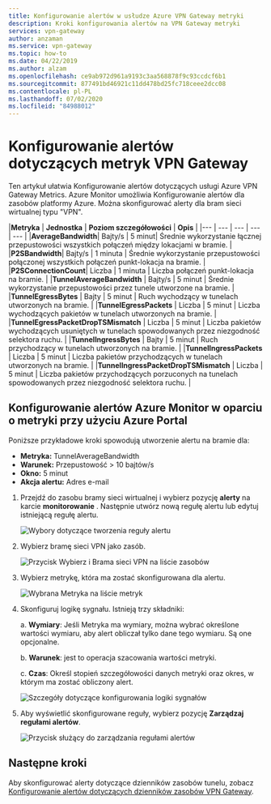 ```yaml
---
title: Konfigurowanie alertów w usłudze Azure VPN Gateway metryki
description: Kroki konfigurowania alertów na VPN Gateway metryki
services: vpn-gateway
author: anzaman
ms.service: vpn-gateway
ms.topic: how-to
ms.date: 04/22/2019
ms.author: alzam
ms.openlocfilehash: ce9ab972d961a9193c3aa568878f9c93ccdcf6b1
ms.sourcegitcommit: 877491bd46921c11dd478bd25fc718ceee2dcc08
ms.contentlocale: pl-PL
ms.lasthandoff: 07/02/2020
ms.locfileid: "84988012"
---
```

# <a name="set-up-alerts-on-vpn-gateway-metrics"></a>Konfigurowanie alertów dotyczących metryk VPN Gateway

Ten artykuł ułatwia Konfigurowanie alertów dotyczących usługi Azure VPN Gateway Metrics. Azure Monitor umożliwia Konfigurowanie alertów dla zasobów platformy Azure. Można skonfigurować alerty dla bram sieci wirtualnej typu "VPN".


|**Metryka**   | **Jednostka** | **Poziom szczegółowości** | **Opis** | 
|---       | ---        | ---       | ---            | ---       |
|**AverageBandwidth**| Bajty/s  | 5 minut| Średnie wykorzystanie łącznej przepustowości wszystkich połączeń między lokacjami w bramie.     |
|**P2SBandwidth**| Bajty/s  | 1 minuta  | Średnie wykorzystanie przepustowości połączonej wszystkich połączeń punkt-lokacja na bramie.    |
|**P2SConnectionCount**| Liczba  | 1 minuta  | Liczba połączeń punkt-lokacja na bramie.   |
|**TunnelAverageBandwidth** | Bajty/s    | 5 minut  | Średnie wykorzystanie przepustowości przez tunele utworzone na bramie. |
|**TunnelEgressBytes** | Bajty | 5 minut | Ruch wychodzący w tunelach utworzonych na bramie.   |
|**TunnelEgressPackets** | Liczba | 5 minut | Liczba wychodzących pakietów w tunelach utworzonych na bramie.   |
|**TunnelEgressPacketDropTSMismatch** | Liczba | 5 minut | Liczba pakietów wychodzących usuniętych w tunelach spowodowanych przez niezgodność selektora ruchu. |
|**TunnelIngressBytes** | Bajty | 5 minut | Ruch przychodzący w tunelach utworzonych na bramie.   |
|**TunnelIngressPackets** | Liczba | 5 minut | Liczba pakietów przychodzących w tunelach utworzonych na bramie.   |
|**TunnelIngressPacketDropTSMismatch** | Liczba | 5 minut | Liczba pakietów przychodzących porzuconych na tunelach spowodowanych przez niezgodność selektora ruchu. |


## <a name="set-up-azure-monitor-alerts-based-on-metrics-by-using-the-azure-portal"></a><a name="setup"></a>Konfigurowanie alertów Azure Monitor w oparciu o metryki przy użyciu Azure Portal

Poniższe przykładowe kroki spowodują utworzenie alertu na bramie dla:

- **Metryka:** TunnelAverageBandwidth
- **Warunek:** Przepustowość > 10 bajtów/s
- **Okno:** 5 minut
- **Akcja alertu:** Adres e-mail



1. Przejdź do zasobu bramy sieci wirtualnej i wybierz pozycję **alerty** na karcie **monitorowanie** . Następnie utwórz nową regułę alertu lub edytuj istniejącą regułę alertu.

   ![Wybory dotyczące tworzenia reguły alertu](./media/vpn-gateway-howto-setup-alerts-virtual-network-gateway-metric/metric-alert1.png "Utwórz")

2. Wybierz bramę sieci VPN jako zasób.

   ![Przycisk Wybierz i Brama sieci VPN na liście zasobów](./media/vpn-gateway-howto-setup-alerts-virtual-network-gateway-metric/metric-alert2.png "Wybierz pozycję")

3. Wybierz metrykę, która ma zostać skonfigurowana dla alertu.

   ![Wybrana Metryka na liście metryk](./media/vpn-gateway-howto-setup-alerts-virtual-network-gateway-metric/metric-alert3.png "Wybierz pozycję")
4. Skonfiguruj logikę sygnału. Istnieją trzy składniki:

    a. **Wymiary**: Jeśli Metryka ma wymiary, można wybrać określone wartości wymiaru, aby alert obliczał tylko dane tego wymiaru. Są one opcjonalne.

    b. **Warunek**: jest to operacja szacowania wartości metryki.

    c. **Czas**: Określ stopień szczegółowości danych metryki oraz okres, w którym ma zostać obliczony alert.

   ![Szczegóły dotyczące konfigurowania logiki sygnałów](./media/vpn-gateway-howto-setup-alerts-virtual-network-gateway-metric/metric-alert4.png "Wybierz pozycję")

5. Aby wyświetlić skonfigurowane reguły, wybierz pozycję **Zarządzaj regułami alertów**.

   ![Przycisk służący do zarządzania regułami alertów](./media/vpn-gateway-howto-setup-alerts-virtual-network-gateway-metric/metric-alert8.png "Wybierz pozycję")

## <a name="next-steps"></a>Następne kroki

Aby skonfigurować alerty dotyczące dzienników zasobów tunelu, zobacz [Konfigurowanie alertów dotyczących dzienników zasobów VPN Gateway](vpn-gateway-howto-setup-alerts-virtual-network-gateway-log.md).
